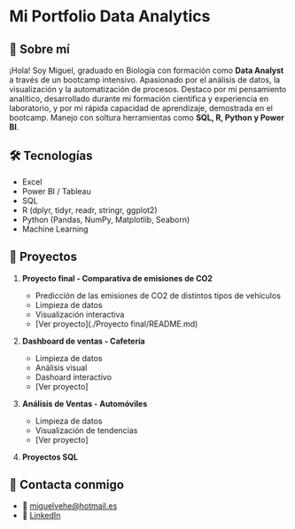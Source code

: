 # Mi Portfolio Data Analytics

## 🧠 Sobre mí
¡Hola! Soy Miguel, graduado en Biología con formación como **Data Analyst** a través de un bootcamp intensivo. Apasionado por el análisis de datos, la visualización y la automatización de procesos. Destaco por mi pensamiento analítico, desarrollado durante mi formación científica y experiencia en laboratorio, y por mi rápida capacidad de aprendizaje, demostrada en el bootcamp. Manejo con soltura herramientas como **SQL, R, Python y Power BI**.

## 🛠️ Tecnologías
- Excel
- Power BI / Tableau
- SQL
- R (dplyr, tidyr, readr, stringr, ggplot2)
- Python (Pandas, NumPy, Matplotlib, Seaborn)
- Machine Learning

## 📂 Proyectos

1. **Proyecto final - Comparativa de emisiones de CO2**
   - Predicción de las emisiones de CO2 de distintos tipos de vehículos
   - Limpieza de datos
   - Visualización interactiva
   - [Ver proyecto](./Proyecto final/README.md)

2. **Dashboard de ventas - Cafetería**
   - Limpieza de datos
   - Análisis visual
   - Dashoard interactivo
   - [Ver proyecto]
  
3. **Análisis de Ventas - Automóviles**
   - Limpieza de datos
   - Visualización de tendencias
   - [Ver proyecto]

4. **Proyectos SQL**

## 👤​ Contacta conmigo
   - 📧​ [miguelvehe@hotmail.es](mailto:miguelvehe@hotmail.es)
   - 🔗 [LinkedIn](https://www.linkedin.com/in/miguel-velasco-hernando/)

